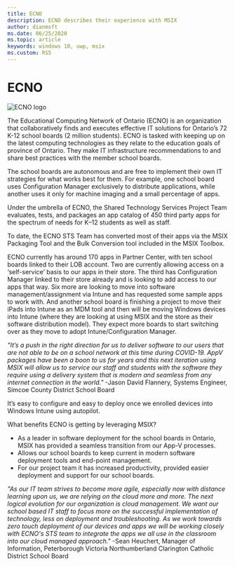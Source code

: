 ```yaml
---
title: ECNO
description: ECNO describes their experience with MSIX
author: dianmsft
ms.date: 06/25/2020
ms.topic: article
keywords: windows 10, uwp, msix
ms.custom: RS5
---
```


# ECNO

![ECNO logo](../images/ECNO_masterlogo.png)

The Educational Computing Network of Ontario (ECNO) is an organization that collaboratively finds and executes effective IT solutions for Ontario’s 72 K-12 school boards (2 million students). ECNO is tasked with keeping up on the latest computing technologies as they relate to the education goals of province of Ontario. They make IT infrastructure recommendations to and share best practices with the member school boards.

The school boards are autonomous and are free to implement their own IT strategies for what works best for them. For example, one school board uses Configuration Manager exclusively to distribute applications, while another uses it only for machine imaging and a small percentage of apps.

Under the umbrella of ECNO, the Shared Technology Services Project Team evaluates, tests, and packages an app catalog of 450 third party apps for the spectrum of needs for K–12 students as well as staff.

To date, the ECNO STS Team has converted most of their apps via the MSIX Packaging Tool and the Bulk Conversion tool included in the MSIX Toolbox.

ECNO currently has around 170 apps in Partner Center, with ten school boards linked to their LOB account. Two are currently allowing access on a ‘self-service’ basis to our apps in their store. The third has Configuration Manager linked to their store already and is looking to add access to our apps that way. Six more are looking to move into software management/assignment via Intune and has requested some sample apps to work with. And another school board is finishing a project to move their iPads into Intune as an MDM tool and then will be moving Windows devices into Intune (where they are looking at using MSIX and the store as their software distribution model). They expect more boards to start switching over as they move to adopt Intune/Configuration Manager.

*"It’s a push in the right direction for us to deliver software to our users that are not able to be on a school network at this time during COVID-19. AppV packages have been a boon to us for years and this next iteration using MSIX will allow us to service our staff and students with the software they require using a delivery system that is modern and seamless from any internet connection in the world."*
-Jason David Flannery, Systems Engineer, Simcoe County District School Board

It’s easy to configure and easy to deploy once we enrolled devices into Windows Intune using autopilot.

What benefits ECNO is getting by leveraging MSIX?

* As a leader in software deployment for the school boards in Ontario, MSIX has provided a seamless transition from our App-V processes.
* Allows our school boards to keep current in modern software deployment tools and end-point management.
* For our project team it has increased productivity, provided easier deployment and support for our school boards.

*"As our IT team strives to become more agile, especially now with distance learning upon us, we are relying on the cloud more and more.  The next logical evolution for our organization is cloud management. We want our school based IT staff to focus more on the successful implementation of technology, less on deployment and troubleshooting. As we work towards zero touch deployment of our devices and apps we will be working closely with ECNO's STS team to integrate the apps we all use in the classroom into our cloud managed approach."*
 -Sean Heuchert, Manager of Information, Peterborough Victoria Northumberland Clarington Catholic District School Board
